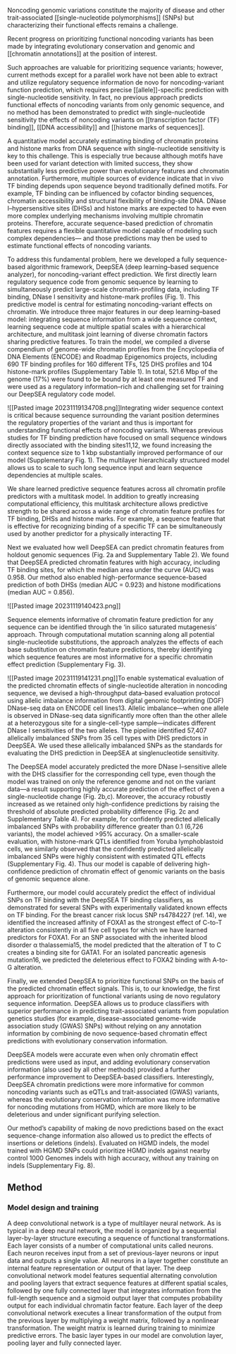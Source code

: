 

Noncoding genomic variations constitute the majority of disease and other trait-associated [[single-nucleotide polymorphisms]] (SNPs) but characterizing their functional effects remains a challenge. 


Recent progress on prioritizing functional noncoding variants has been made by integrating evolutionary conservation and genomic and [[chromatin annotations]] at the position of interest. 

Such approaches are valuable for prioritizing sequence variants; however, current methods except for a parallel work have not been able to extract and utilize regulatory sequence information de novo for noncoding-variant function prediction, which requires precise [[allele]]-specific prediction with single-nucleotide sensitivity. In fact, no previous approach predicts functional effects of noncoding variants from only genomic sequence, and no method has been demonstrated to predict with single-nucleotide sensitivity the effects of noncoding variants on [[transcription factor (TF) binding]], [[DNA accessibility]] and [[histone marks of sequences]].

A quantitative model accurately estimating binding of chromatin proteins and histone marks from DNA sequence with single-nucleotide sensitivity is key to this challenge. This is especially true because although motifs have been used for variant detection with limited success, they show substantially less predictive power than evolutionary features and chromatin annotation. Furthermore, multiple sources of evidence indicate that in vivo TF binding depends upon sequence beyond traditionally defined motifs. For example, TF binding can be influenced by cofactor binding sequences, chromatin accessibility and structural flexibility of binding-site DNA. DNase I–hypersensitive sites (DHSs) and histone marks are expected to have even more complex underlying mechanisms involving multiple chromatin proteins. Therefore, accurate sequence-based prediction of chromatin features requires a flexible quantitative model capable of modeling such complex dependencies— and those predictions may then be used to estimate functional effects of noncoding variants.

To address this fundamental problem, here we developed a fully sequence-based algorithmic framework, DeepSEA (deep learning–based sequence analyzer), for noncoding-variant effect prediction. We first directly learn regulatory sequence code from genomic sequence by learning to simultaneously predict large-scale chromatin-profiling data, including TF binding, DNase I sensitivity and histone-mark profiles (Fig. 1). This predictive model is central for estimating noncoding-variant effects on chromatin. We introduce three major features in our deep learning–based model: integrating sequence information from a wide sequence context, learning sequence code at multiple spatial scales with a hierarchical architecture, and multitask joint learning of diverse chromatin factors sharing predictive features. To train the model, we compiled a diverse compendium of genome-wide chromatin profiles from the Encyclopedia of DNA Elements (ENCODE) and Roadmap Epigenomics projects, including 690 TF binding profiles for 160 different TFs, 125 DHS profiles and 104 histone-mark profiles (Supplementary Table 1). In total, 521.6 Mbp of the genome (17%) were found to be bound by at least one measured TF and were used as a regulatory information–rich and challenging set for training our DeepSEA regulatory code model.

![[Pasted image 20231119134708.png]]Integrating wider sequence context is critical because sequence surrounding the variant position determines the regulatory properties of the variant and thus is important for understanding functional effects of noncoding variants. Whereas previous studies for TF binding prediction have focused on small sequence windows directly associated with the binding sites11,12, we found increasing the context sequence size to 1 kbp substantially improved performance of our model (Supplementary Fig. 1). The multilayer hierarchically structured model allows us to scale to such long sequence input and learn sequence dependencies at multiple scales.

We share learned predictive sequence features across all chromatin profile predictors with a multitask model. In addition to greatly increasing computational efficiency, this multitask architecture allows predictive strength to be shared across a wide range of chromatin feature profiles for TF binding, DHSs and histone marks. For example, a sequence feature that is effective for recognizing binding of a specific TF can be simultaneously used by another predictor for a physically interacting TF.

Next we evaluated how well DeepSEA can predict chromatin features from holdout genomic sequences (Fig. 2a and Supplementary Table 2). We found that DeepSEA predicted chromatin features with high accuracy, including TF binding sites, for which the median area under the curve (AUC) was 0.958. Our method also enabled high-performance sequence-based prediction of both DHSs (median AUC = 0.923) and histone modifications (median AUC = 0.856).

![[Pasted image 20231119140423.png]]

Sequence elements informative of chromatin feature prediction for any sequence can be identified through the ‘in silico saturated mutagenesis’ approach. Through computational mutation scanning along all potential single-nucleotide substitutions, the approach analyzes the effects of each base substitution on chromatin feature predictions, thereby identifying which sequence features are most informative for a specific chromatin effect prediction (Supplementary Fig. 3).

![[Pasted image 20231119141231.png]]To enable systematical evaluation of the predicted chromatin effects of single-nucleotide alteration in noncoding sequence, we devised a high-throughput data–based evaluation protocol using allelic imbalance information from digital genomic footprinting (DGF) DNase-seq data on ENCODE cell lines13. Allelic imbalance—when one allele is observed in DNase-seq data significantly more often than the other allele at a heterozygous site for a single-cell-type sample—indicates different DNase I sensitivities of the two alleles. The pipeline identified 57,407 allelically imbalanced SNPs from 35 cell types with DHS predictors in DeepSEA. We used these allelically imbalanced SNPs as the standards for evaluating the DHS prediction in DeepSEA at singlenucleotide sensitivity. 

The DeepSEA model accurately predicted the more DNase I–sensitive allele with the DHS classifier for the corresponding cell type, even though the model was trained on only the reference genome and not on the variant data—a result supporting highly accurate prediction of the effect of even a single-nucleotide change (Fig. 2b,c). Moreover, the accuracy robustly increased as we retained only high-confidence predictions by raising the threshold of absolute predicted probability difference (Fig. 2c and Supplementary Table 4). For example, for confidently predicted allelically imbalanced SNPs with probability difference greater than 0.1 (6,726 variants), the model achieved >95% accuracy. On a smaller-scale evaluation, with histone-mark QTLs identified from Yoruba lymphoblastoid cells, we similarly observed that the confidently predicted allelically imbalanced SNPs were highly consistent with estimated QTL effects (Supplementary Fig. 4). Thus our model is capable of delivering high-confidence prediction of chromatin effect of genomic variants on the basis of genomic sequence alone.

Furthermore, our model could accurately predict the effect of individual SNPs on TF binding with the DeepSEA TF binding classifiers, as demonstrated for several SNPs with experimentally validated known effects on TF binding. For the breast cancer risk locus SNP rs4784227 (ref. 14), we identified the increased affinity of FOXA1 as the strongest effect of C-to-T alteration consistently in all five cell types for which we have learned predictors for FOXA1. For an SNP associated with the inherited blood disorder α thalassemia15, the model predicted that the alteration of T to C creates a binding site for GATA1. For an isolated pancreatic agenesis mutation16, we predicted the deleterious effect to FOXA2 binding with A-to-G alteration.

Finally, we extended DeepSEA to prioritize functional SNPs on the basis of the predicted chromatin effect signals. This is, to our knowledge, the first approach for prioritization of functional variants using de novo regulatory sequence information. DeepSEA allows us to produce classifiers with superior performance in predicting trait-associated variants from population genetics studies (for example, disease-associated genome-wide association study (GWAS) SNPs) without relying on any annotation information by combining de novo sequence-based chromatin effect predictions with evolutionary conservation information.

DeepSEA models were accurate even when only chromatin effect predictions were used as input, and adding evolutionary conservation information (also used by all other methods) provided a further performance improvement to DeepSEA-based classifiers. Interestingly, DeepSEA chromatin predictions were more informative for common noncoding variants such as eQTLs and trait-associated (GWAS) variants, whereas the evolutionary conservation information was more informative for noncoding mutations from HGMD, which are more likely to be deleterious and under significant purifying selection.

Our method’s capability of making de novo predictions based on the exact sequence-change information also allowed us to predict the effects of insertions or deletions (indels). Evaluated on HGMD indels, the model trained with HGMD SNPs could prioritize HGMD indels against nearby control 1000 Genomes indels with high accuracy, without any training on indels (Supplementary Fig. 8).

## Method

### Model design and training

A deep convolutional network is a type of multilayer neural network. As is typical in a deep neural network, the model is organized by a sequential layer-by-layer structure executing a sequence of functional transformations. Each layer consists of a number of computational units called neurons. Each neuron receives input from a set of previous-layer neurons or input data and outputs a single value. All neurons in a layer together constitute an internal feature representation or output of that layer. The deep convolutional network model features sequential alternating convolution and pooling layers that extract sequence features at different spatial scales, followed by one fully connected layer that integrates information from the full-length sequence and a sigmoid output layer that computes probability output for each individual chromatin factor feature. Each layer of the deep convolutional network executes a linear transformation of the output from the previous layer by multiplying a weight matrix, followed by a nonlinear transformation. The weight matrix is learned during training to minimize predictive errors. The basic layer types in our model are convolution layer, pooling layer and fully connected layer.


